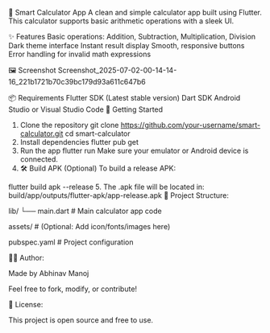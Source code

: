 📱 Smart Calculator App
A clean and simple calculator app built using Flutter.
This calculator supports basic arithmetic operations with a sleek UI.

✨ Features
Basic operations: Addition, Subtraction, Multiplication, Division
Dark theme interface
Instant result display
Smooth, responsive buttons
Error handling for invalid math expressions

🖼️ Screenshot
Screenshot_2025-07-02-00-14-14-16_221b1721b70c39bc179d93a611c647b6

📦 Requirements
Flutter SDK (Latest stable version)
Dart SDK
Android Studio or Visual Studio Code
🚀 Getting Started
1. Clone the repository
git clone https://github.com/your-username/smart-calculator.git
cd smart-calculator
2. Install dependencies
flutter pub get
3. Run the app
flutter run
Make sure your emulator or Android device is connected.
4. 🛠 Build APK (Optional)
To build a release APK:

flutter build apk --release
5. The .apk file will be located in:
build/app/outputs/flutter-apk/app-release.apk
📁 Project Structure:

lib/ └── main.dart # Main calculator app code

assets/ # (Optional: Add icon/fonts/images here)

pubspec.yaml # Project configuration

👨‍💻 Author:

Made by Abhinav Manoj

Feel free to fork, modify, or contribute!

📄 License:

This project is open source and free to use.
